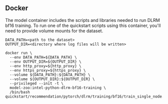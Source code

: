 <!--- 50. Docker -->
## Docker

The model container includes the scripts and libraries needed to run 
DLRM bf16 training. To run one of the quickstart scripts 
using this container, you'll need to provide volume mounts for the dataset.
```
DATA_PATH=<path to the dataset>
OUTPUT_DIR=<directory where log files will be written>

docker run \
  --env DATA_PATH=${DATA_PATH} \
  --env OUTPUT_DIR=${OUTPUT_DIR} \
  --env http_proxy=${http_proxy} \
  --env https_proxy=${https_proxy} \
  --volume ${DATA_PATH}:${DATA_PATH} \
  --volume ${OUTPUT_DIR}:${OUTPUT_DIR} \
  --privileged --init -t \
  model-zoo:intel-python-dlrm-bf16-training \
  /bin/bash quickstart/recommendation/pytorch/dlrm/training/bf16/train_single_node.sh
```
